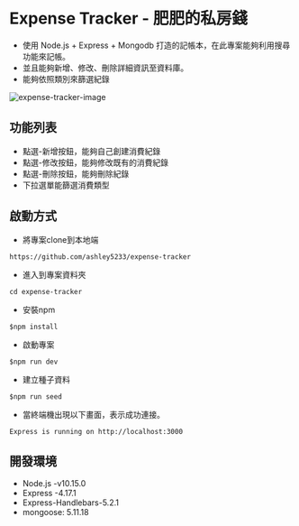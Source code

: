 # Expense Tracker - 肥肥的私房錢
+ 使用 Node.js + Express + Mongodb 打造的記帳本，在此專案能夠利用搜尋功能來記帳。
+ 並且能夠新增、修改、刪除詳細資訊至資料庫。
+ 能夠依照類別來篩選紀錄

![expense-tracker-image](https://res.cloudinary.com/dnivakimu/image/upload/v1617716789/expense-tracker_dwvges.jpg)

## 功能列表
+ 點選-新增按鈕，能夠自己創建消費紀錄
+ 點選-修改按鈕，能夠修改既有的消費紀錄
+ 點選-刪除按鈕，能夠刪除紀錄
+ 下拉選單能篩選消費類型



## 啟動方式
+ 將專案clone到本地端
```
https://github.com/ashley5233/expense-tracker
```
+ 進入到專案資料夾
```
cd expense-tracker
```
+ 安裝npm
```
$npm install
```
+ 啟動專案
```
$npm run dev
```
+ 建立種子資料
```
$npm run seed
```
+ 當終端機出現以下畫面，表示成功連接。
```
Express is running on http://localhost:3000
```

## 開發環境
+ Node.js -v10.15.0
+ Express -4.17.1
+ Express-Handlebars-5.2.1
+ mongoose: 5.11.18
